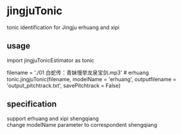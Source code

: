 # jingjuTonic
tonic identification for Jingju erhuang and xipi
## usage

import jingjuTonicEstimator as tonic

filename = './01 白蛇传：青妹慢举龙泉宝剑.mp3' # erhuang
tonic.jingjuTonic(filename, modelName = 'erhuang', outputfilename = 'output_pitchtrack.txt', savePitchtrack = False)

## specification
support erhuang and xipi shengqiang  
change modelName parameter to correspondent shengqiang

